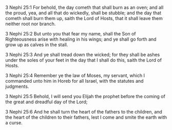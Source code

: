 3 Nephi 25:1 For behold, the day cometh that shall burn as an oven; and
all the proud, yea, and all that do wickedly, shall be stubble; and the
day that cometh shall burn them up, saith the Lord of Hosts, that it
shall leave them neither root nor branch.

3 Nephi 25:2 But unto you that fear my name, shall the Son of
Righteousness arise with healing in his wings; and ye shall go forth and
grow up as calves in the stall.

3 Nephi 25:3 And ye shall tread down the wicked; for they shall be ashes
under the soles of your feet in the day that I shall do this, saith the
Lord of Hosts.

3 Nephi 25:4 Remember ye the law of Moses, my servant, which I commanded
unto him in Horeb for all Israel, with the statutes and judgments.

3 Nephi 25:5 Behold, I will send you Elijah the prophet before the
coming of the great and dreadful day of the Lord;

3 Nephi 25:6 And he shall turn the heart of the fathers to the children,
and the heart of the children to their fathers, lest I come and smite
the earth with a curse.
